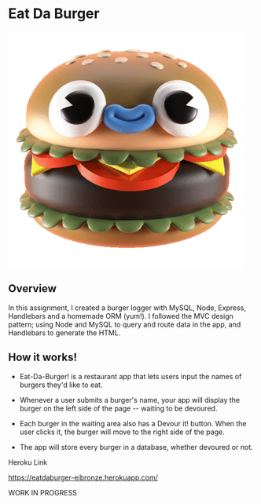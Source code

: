 # Eat Da Burger

![Homepage](public/assets/img/burgerbouncygif.gif)

## Overview

In this assignment, I created a burger logger with MySQL, Node, Express, Handlebars and a homemade ORM (yum!). I followed the MVC design pattern; using Node and MySQL to query and route data in the app, and Handlebars to generate the HTML.

## How it works!

- Eat-Da-Burger! is a restaurant app that lets users input the names of burgers they'd like to eat.

- Whenever a user submits a burger's name, your app will display the burger on the left side of the page -- waiting to be devoured.

- Each burger in the waiting area also has a Devour it! button. When the user clicks it, the burger will move to the right side of the page.

- The app will store every burger in a database, whether devoured or not.

Heroku Link

https://eatdaburger-ejbronze.herokuapp.com/

WORK IN PROGRESS
